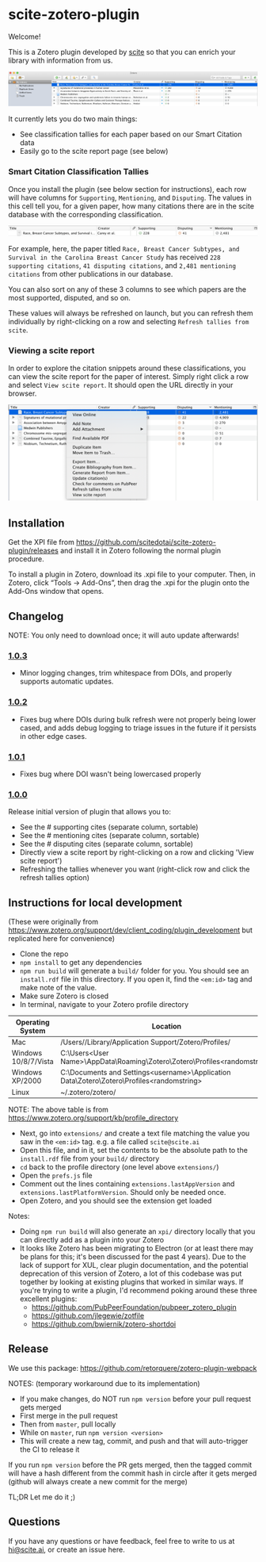 # scite-zotero-plugin

Welcome!

This is a Zotero plugin developed by [scite](https://scite.ai) so that you can enrich your library with information from us.

![](images/plugin.png)

It currently lets you do two main things:
- See classification tallies for each paper based on our Smart Citation data
- Easily go to the scite report page (see below)

### Smart Citation Classification Tallies

Once you install the plugin (see below section for instructions), each row will have columns for `Supporting`, `Mentioning`, and `Disputing`. The values in this cell tell you, for a given paper, how many citations there are in the scite database with the corresponding classification.

![](images/example-tally.png)

For example, here, the paper titled `Race, Breast Cancer Subtypes, and Survival in the Carolina Breast Cancer Study` has received `228 supporting citations`, `41 disputing citations`, and `2,481 mentioning citations` from other publications in our database.

You can also sort on any of these 3 columns to see which papers are the most supported, disputed, and so on.

These values will always be refreshed on launch, but you can refresh them individually by right-clicking on a row and selecting `Refresh tallies from scite`.

### Viewing a scite report

In order to explore the citation snippets around these classifications, you can view the scite report for the paper of interest. Simply right click a row and select `View scite report`. It should open the URL directly in your browser.

![](images/dropdown-items.png)

## Installation

Get the XPI file from https://github.com/scitedotai/scite-zotero-plugin/releases and install it in Zotero following the normal plugin procedure.

To install a plugin in Zotero, download its .xpi file to your computer. Then, in Zotero, click “Tools → Add-Ons”, then drag the .xpi for the plugin onto the Add-Ons window that opens.

## Changelog

NOTE: You only need to download once; it will auto update afterwards!

### [1.0.3](https://github.com/scitedotai/scite-zotero-plugin/releases/tag/v1.0.3)

- Minor logging changes, trim whitespace from DOIs, and properly supports automatic updates.

### [1.0.2](https://github.com/scitedotai/scite-zotero-plugin/releases/tag/v1.0.2)

- Fixes bug where DOIs during bulk refresh were not properly being lower cased, and adds debug logging to triage issues in the future if it persists in other edge cases.

### [1.0.1](https://github.com/scitedotai/scite-zotero-plugin/releases/tag/v1.0.1)

- Fixes bug where DOI wasn't being lowercased properly

### [1.0.0](https://github.com/scitedotai/scite-zotero-plugin/releases/tag/v1.0.0)

Release initial version of plugin that allows you to:
- See the # supporting cites (separate column, sortable)
- See the # mentioning cites (separate column, sortable)
- See the # disputing cites (separate column, sortable)
- Directly view a scite report by right-clicking on a row and clicking 'View scite report')
- Refreshing the tallies whenever you want (right-click row and click the refresh tallies option)

## Instructions for local development

(These were originally from https://www.zotero.org/support/dev/client_coding/plugin_development but replicated here for convenience)

- Clone the repo
- `npm install` to get any dependencies
- `npm run build` will generate a `build/` folder for you. You should see an `install.rdf` file in this directory. If you open it, find the `<em:id>` tag and make note of the value.
- Make sure Zotero is closed
- In terminal, navigate to your Zotero profile directory

| Operating System      | Location |
| ----------- | ----------- |
| Mac      | /Users/<username>/Library/Application Support/Zotero/Profiles/<randomstring>       |
| Windows 10/8/7/Vista   | C:\Users\<User Name>\AppData\Roaming\Zotero\Zotero\Profiles\<randomstring>        |
| Windows XP/2000  | C:\Documents and Settings\<username>\Application Data\Zotero\Zotero\Profiles\<randomstring>        |
| Linux  | ~/.zotero/zotero/<randomstring>       |

NOTE: The above table is from https://www.zotero.org/support/kb/profile_directory

- Next, go into `extensions/` and create a text file matching the value you saw in the `<em:id>` tag. e.g. a file called `scite@scite.ai`
- Open this file, and in it, set the contents to be the absolute path to the `install.rdf` file from your `build/` directory
- `cd` back to the profile directory (one level above `extensions/`)
- Open the `prefs.js` file
- Comment out the lines containing `extensions.lastAppVersion` and `extensions.lastPlatformVersion`. Should only be needed once.
- Open Zotero, and you should see the extension get loaded

Notes:
- Doing `npm run build` will also generate an `xpi/` directory locally that you can directly add as a plugin into your Zotero
- It looks like Zotero has been migrating to Electron (or at least there may be plans for this; it's been discussed for the past 4 years). Due to the lack of support for XUL, clear plugin documentation, and the potential deprecation of this version of Zotero, a lot of this codebase was put together by looking at existing plugins that worked in similar ways. If you're trying to write a plugin, I'd recommend poking around these three excellent plugins:
    - https://github.com/PubPeerFoundation/pubpeer_zotero_plugin
    - https://github.com/jlegewie/zotfile
    - https://github.com/bwiernik/zotero-shortdoi

## Release

We use this package: https://github.com/retorquere/zotero-plugin-webpack

NOTES: (temporary workaround due to its implementation)
- If you make changes, do NOT run `npm version` before your pull request gets merged
- First merge in the pull request
- Then from `master`, pull locally
- While on `master`, run `npm version <version>`
- This will create a new tag, commit, and push and that will auto-trigger the CI to release it

If you run `npm version` before the PR gets merged, then the tagged commit will have a hash different from the commit hash in circle after it gets merged (github will always create a new commit for the merge)

TL;DR Let me do it ;)

## Questions

If you have any questions or have feedback, feel free to write to us at hi@scite.ai, or create an issue here.
